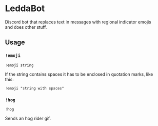 # LeddaBot
Discord bot that replaces text in messages with regional indicator emojis and does other stuff.

## Usage
### `!emoji`
`!emoji string`

If the string contains spaces it has to be enclosed in quotation marks, like this:

`!emoji "string with spaces"`

### `!hog`
`!hog`

Sends an hog rider gif.
